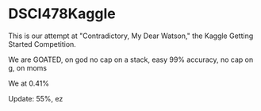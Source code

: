 # DSCI478Kaggle

This is our attempt at "Contradictory, My Dear Watson," the Kaggle Getting Started Competition.



We are GOATED, on god no cap on a stack, easy 99% accuracy, no cap on g, on moms



We at 0.41%

Update: 55%, ez
